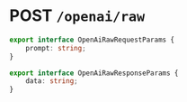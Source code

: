 # POST `/openai/raw`
```ts
export interface OpenAiRawRequestParams {
    prompt: string;
}

export interface OpenAiRawResponseParams {
    data: string;
}
```
